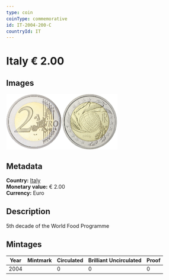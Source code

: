 ```yaml
---
type: coin
coinType: commemorative
id: IT-2004-200-C
countryId: IT
---
```


# Italy € 2.00

## Images

<img src="../../Images/common-2002-200.png" height="150" alt="Front image"><img src="Images/IT-2004-200.png" height="150" alt="Back image">

## Metadata

**Country:** [Italy](../../Countries/Italy/index.md)\
**Monetary value:** € 2.00\
**Currency:** Euro

## Description
5th decade of the World Food Programme

## Mintages

| Year | Mintmark | Circulated | Brilliant Uncirculated | Proof |
| ---- | -------- | ---------- | ---------------------- | ----- |
| 2004 | | 0 | 0 | 0 |
